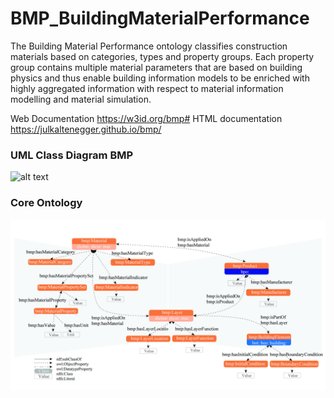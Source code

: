 # BMP_BuildingMaterialPerformance

The Building Material Performance ontology classifies construction materials based on categories, types and property groups. Each property group contains multiple material parameters that are based on building physics and thus enable building information models to be enriched with highly aggregated information with respect to material information modelling and material simulation.

Web Documentation
https://w3id.org/bmp#
HTML documentation https://julkaltenegger.github.io/bmp/ 

### UML Class Diagram BMP

![alt text](UML-ClassDiagram-1.jpg)

### Core Ontology

![alt text](BMP-CoreOntology-1.jpg)